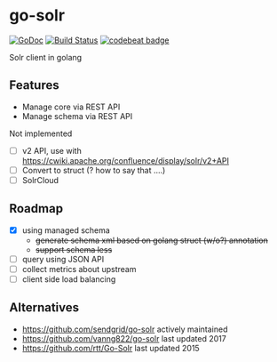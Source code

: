 # go-solr

[![GoDoc](https://godoc.org/github.com/at15/go-solr?status.svg)](https://godoc.org/github.com/at15/go-solr)
[![Build Status](https://travis-ci.org/at15/go-solr.svg?branch=master)](https://travis-ci.org/at15/go-solr)
[![codebeat badge](https://codebeat.co/badges/9c885c87-c100-49ec-8414-d369cd6461f5)](https://codebeat.co/projects/github-com-at15-go-solr-master)

Solr client in golang

## Features

- Manage core via REST API
- Manage schema via REST API

Not implemented

- [ ] v2 API, use with  https://cwiki.apache.org/confluence/display/solr/v2+API
- [ ] Convert to struct (? how to say that ....)
- [ ] SolrCloud

## Roadmap

- [x] using managed schema
  - ~~generate schema xml based on golang struct (w/o?) annotation~~
  - ~~support schema less~~
- [ ] query using JSON API
- [ ] collect metrics about upstream
- [ ] client side load balancing

## Alternatives

- https://github.com/sendgrid/go-solr actively maintained
- https://github.com/vanng822/go-solr last updated 2017
- https://github.com/rtt/Go-Solr last updated 2015